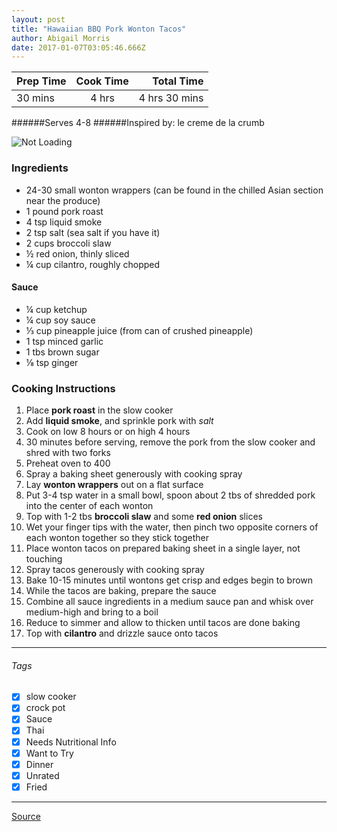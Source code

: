 ```yaml
---
layout: post
title: "Hawaiian BBQ Pork Wonton Tacos"
author: Abigail Morris
date: 2017-01-07T03:05:46.666Z
---
```


| Prep Time  | Cook Time    | Total Time  |
| ---------- |:------------:| -----------:|
| 30 mins    | 4 hrs      | 4 hrs 30 mins     |


######Serves 4-8
######Inspired by: le creme de la crumb

![Not Loading](http://i.imgur.com/YToHeCm.png)

### Ingredients

* 24-30 small wonton wrappers (can be found in the chilled Asian section near the produce)
* 1 pound pork roast
* 4 tsp liquid smoke
* 2 tsp salt (sea salt if you have it)
* 2 cups broccoli slaw
* ½ red onion, thinly sliced
* ¼ cup cilantro, roughly chopped

#### Sauce
* ¼ cup ketchup
* ¼ cup soy sauce
* ⅓ cup pineapple juice (from can of crushed pineapple)
* 1 tsp minced garlic
* 1 tbs brown sugar
* ⅛ tsp ginger

### Cooking Instructions

1. Place **pork roast** in the slow cooker
2. Add **liquid smoke**, and sprinkle pork with *salt*
3. Cook on low 8 hours or on high 4 hours
4. 30 minutes before serving, remove the pork from the slow cooker and shred with two forks
5. Preheat oven to 400
6. Spray a baking sheet generously with cooking spray
7. Lay **wonton wrappers** out on a flat surface
8. Put 3-4 tsp water in a small bowl, spoon about 2 tbs of shredded pork into the center of each wonton
9. Top with 1-2 tbs **broccoli slaw** and some **red onion** slices
10. Wet your finger tips with the water, then pinch two opposite corners of each wonton together so they stick together
11. Place wonton tacos on prepared baking sheet in a single layer, not touching
12. Spray tacos generously with cooking spray
13. Bake 10-15 minutes until wontons get crisp and edges begin to brown
14. While the tacos are baking, prepare the sauce
15. Combine all sauce ingredients in a medium sauce pan and whisk over medium-high and bring to a boil
16. Reduce to simmer and allow to thicken until tacos are done baking
17. Top with **cilantro** and drizzle sauce onto tacos

---

###### Tags
- [x] slow cooker
- [x] crock pot
- [x] Sauce
- [x] Thai
- [x] Needs Nutritional Info
- [x] Want to Try
- [x] Dinner
- [x] Unrated
- [x] Fried

---

[Source](http://lecremedelacrumb.com/2014/05/hawaiian-bbq-pork-wonton-tacos.html)

